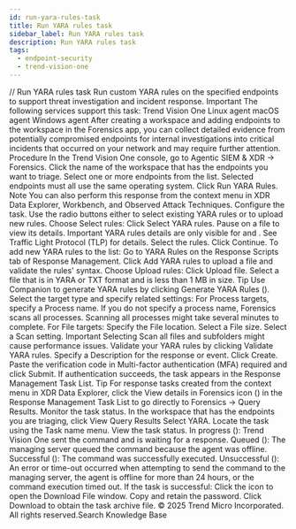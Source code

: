 ```yaml
---
id: run-yara-rules-task
title: Run YARA rules task
sidebar_label: Run YARA rules task
description: Run YARA rules task
tags:
  - endpoint-security
  - trend-vision-one
---
```


/*<![CDATA[*/ $('#title').html($('meta[name=map-description]').attr('content')); /*]]>*/ Run YARA rules task Run custom YARA rules on the specified endpoints to support threat investigation and incident response. Important The following services support this task: Trend Vision One Linux agent macOS agent Windows agent After creating a workspace and adding endpoints to the workspace in the Forensics app, you can collect detailed evidence from potentially compromised endpoints for internal investigations into critical incidents that occurred on your network and may require further attention. Procedure In the Trend Vision One console, go to Agentic SIEM & XDR → Forensics. Click the name of the workspace that has the endpoints you want to triage. Select one or more endpoints from the list. Selected endpoints must all use the same operating system. Click Run YARA Rules. Note You can also perform this response from the context menu in XDR Data Explorer, Workbench, and Observed Attack Techniques. Configure the task. Use the radio buttons either to select existing YARA rules or to upload new rules. Choose Select rules: Click Select YARA rules. Pause on a file to view its details. Important YARA rules details are only visible for and . See Traffic Light Protocol (TLP) for details. Select the rules. Click Continue. To add new YARA rules to the list: Go to YARA Rules on the Response Scripts tab of Response Management. Click Add YARA rules to upload a file and validate the rules' syntax. Choose Upload rules: Click Upload file. Select a file that is in YARA or TXT format and is less than 1 MB in size. Tip Use Companion to generate YARA rules by clicking Generate YARA Rules (). Select the target type and specify related settings: For Process targets, specify a Process name. If you do not specify a process name, Forensics scans all processes. Scanning all processes might take several minutes to complete. For File targets: Specify the File location. Select a File size. Select a Scan setting. Important Selecting Scan all files and subfolders might cause performance issues. Validate your YARA rules by clicking Validate YARA rules. Specify a Description for the response or event. Click Create. Paste the verification code in Multi-factor authentication (MFA) required and click Submit. If authentication succeeds, the task appears in the Response Management Task List. Tip For response tasks created from the context menu in XDR Data Explorer, click the View details in Forensics icon () in the Response Management Task List to go directly to Forensics → Query Results. Monitor the task status. In the workspace that has the endpoints you are triaging, click View Query Results Select YARA. Locate the task using the Task name menu. View the task status. In progress (): Trend Vision One sent the command and is waiting for a response. Queued (): The managing server queued the command because the agent was offline. Successful (): The command was successfully executed. Unsuccessful (): An error or time-out occurred when attempting to send the command to the managing server, the agent is offline for more than 24 hours, or the command execution timed out. If the task is successful: Click the icon to open the Download File window. Copy and retain the password. Click Download to obtain the task archive file. © 2025 Trend Micro Incorporated. All rights reserved.Search Knowledge Base
